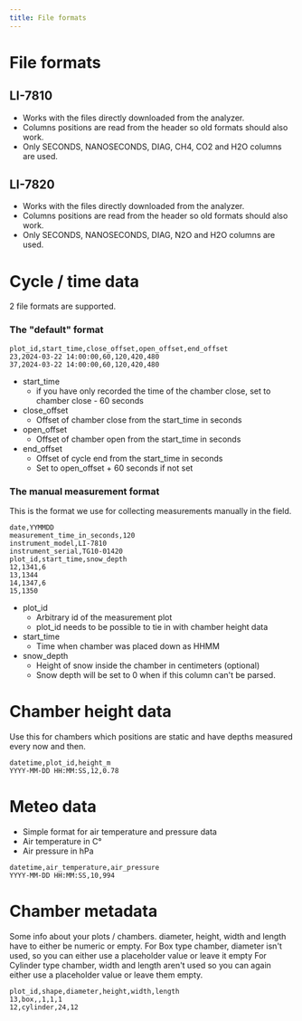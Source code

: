 ```yaml
---
title: File formats
---
```

# File formats
## LI-7810
- Works with the files directly downloaded from the analyzer.
- Columns positions are read from the header so old formats should also work.
- Only SECONDS, NANOSECONDS, DIAG, CH4, CO2 and H2O columns are used.

## LI-7820
- Works with the files directly downloaded from the analyzer.
- Columns positions are read from the header so old formats should also work.
- Only SECONDS, NANOSECONDS, DIAG, N2O and H2O columns are used.

# Cycle / time data
2 file formats are supported.
### The "default" format

```
plot_id,start_time,close_offset,open_offset,end_offset
23,2024-03-22 14:00:00,60,120,420,480
37,2024-03-22 14:00:00,60,120,420,480
```

- start_time
  - if you have only recorded the time of the chamber close, set to chamber
  close - 60 seconds
- close_offset
  - Offset of chamber close from the start_time in seconds
- open_offset
  - Offset of chamber open from the start_time in seconds
- end_offset
  - Offset of cycle end from the start_time in seconds
  - Set to open_offset + 60 seconds if not set

### The manual measurement format
This is the format we use for collecting measurements manually in the field.

```
date,YYMMDD
measurement_time_in_seconds,120
instrument_model,LI-7810
instrument_serial,TG10-01420
plot_id,start_time,snow_depth
12,1341,6
13,1344
14,1347,6
15,1350
```

- plot_id
  - Arbitrary id of the measurement plot
  - plot_id needs to be possible to tie in with chamber height data
- start_time
  - Time when chamber was placed down as HHMM
- snow_depth
  - Height of snow inside the chamber in centimeters (optional)
  - Snow depth will be set to 0 when if this column can't be parsed.

# Chamber height data
Use this for chambers which positions are static and have depths measured every
now and then.

```
datetime,plot_id,height_m
YYYY-MM-DD HH:MM:SS,12,0.78
```

# Meteo data
- Simple format for air temperature and pressure data
- Air temperature in C°
- Air pressure in hPa


```
datetime,air_temperature,air_pressure
YYYY-MM-DD HH:MM:SS,10,994
```


# Chamber metadata
Some info about your plots / chambers.
diameter, height, width and length have to either be numeric or empty.
For Box type chamber, diameter isn't used, so you can either use a placeholder
value or leave it empty
For Cylinder type chamber, width and length aren't used so you can again either
use a placeholder value or leave them empty.


```
plot_id,shape,diameter,height,width,length
13,box,,1,1,1
12,cylinder,24,12
```
